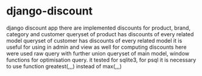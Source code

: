 # django-discount
django discount app
there are implemented discounts for product, brand, category and customer
queryset of product has discounts of every related model
queryset of customer has discounts of every related model
it is useful for using in admin and view as well
for computing discounts here were used raw query with further union queryset of main model, window functions for optimisation query.
it tested for sqlite3, for psql it is necessary to use function greatest(,,,) instead of max(,,,)
